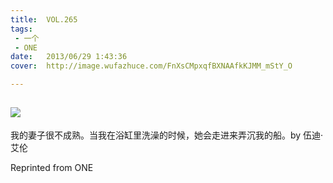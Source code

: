 ```yaml
---
title:	VOL.265
tags:
 - 一个
 - ONE
date:	2013/06/29 1:43:36
cover:	http://image.wufazhuce.com/FnXsCMpxqfBXNAAfkKJMM_mStY_O

---
```

![](http://image.wufazhuce.com/FnXsCMpxqfBXNAAfkKJMM_mStY_O)
---

我的妻子很不成熟。当我在浴缸里洗澡的时候，她会走进来弄沉我的船。by 伍迪·艾伦
 
Reprinted from ONE
